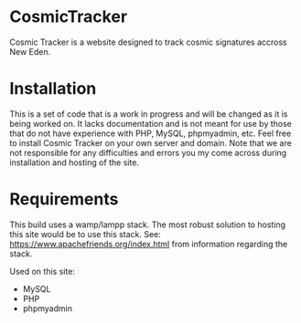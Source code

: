 # CosmicTracker
Cosmic Tracker is a website designed to track cosmic signatures accross New Eden.

# Installation
This is a set of code that is a work in progress and will be changed as it is being worked on. It lacks documentation and is not meant for use by those that do not have experience with PHP, MySQL, phpmyadmin, etc. Feel free to install Cosmic Tracker on your own server and domain. Note that we are not responsible for any difficulties and errors you my come across during installation and hosting of the site.

# Requirements
This build uses a wamp/lampp stack. The most robust solution to hosting this site would be to use this stack.
See: https://www.apachefriends.org/index.html from information regarding the stack.

Used on this site:
- MySQL
- PHP
- phpmyadmin
